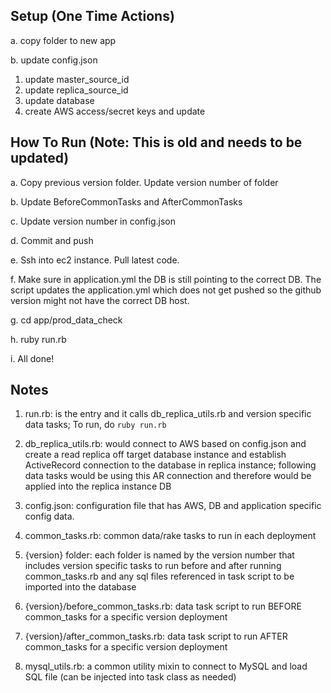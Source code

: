 Setup (One Time Actions)
---------
a. copy folder to new app

b. update config.json
1. update master_source_id
2. update replica_source_id
3. update database
4. create AWS access/secret keys and update
    
How To Run (Note: This is old and needs to be updated)
---------

a. Copy previous version folder. Update version number of folder

b. Update BeforeCommonTasks and AfterCommonTasks

c. Update version number in config.json

d. Commit and push

e. Ssh into ec2 instance. Pull latest code.

f. Make sure in application.yml the DB is still pointing to the correct DB. The script updates the application.yml which does not get pushed so the github version might not have the correct DB host.

g. cd app/prod_data_check

h. ruby run.rb

i. All done!


Notes
---------

1. run.rb: is the entry and it calls db_replica_utils.rb and version specific data tasks;
To run, do `ruby run.rb`

2. db_replica_utils.rb: would connect to AWS based on config.json and create a read replica off target 
database instance and establish ActiveRecord connection to the database in replica instance; following 
data tasks would be using this AR connection and therefore would be applied into the replica instance DB

3. config.json: configuration file that has AWS, DB and application specific config data.

4. common_tasks.rb: common data/rake tasks to run in each deployment

5. {version} folder: each folder is named by the version number that includes version specific tasks to run before and after running common_tasks.rb and any sql files referenced in task script to be imported into the database

6. {version}/before_common_tasks.rb: data task script to run BEFORE common_tasks for a specific version deployment

7. {version}/after_common_tasks.rb: data task script to run AFTER common_tasks for a specific version deployment

8. mysql_utils.rb: a common utility mixin to connect to MySQL and load SQL file (can be injected into task class as needed)
